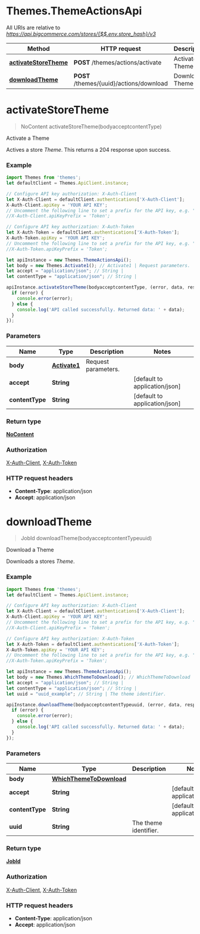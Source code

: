# Themes.ThemeActionsApi

All URIs are relative to *https://api.bigcommerce.com/stores/{$$.env.store_hash}/v3*

Method | HTTP request | Description
------------- | ------------- | -------------
[**activateStoreTheme**](ThemeActionsApi.md#activateStoreTheme) | **POST** /themes/actions/activate | Activate a Theme
[**downloadTheme**](ThemeActionsApi.md#downloadTheme) | **POST** /themes/{uuid}/actions/download | Download a Theme

<a name="activateStoreTheme"></a>
# **activateStoreTheme**
> NoContent activateStoreTheme(bodyacceptcontentType)

Activate a Theme

Actives a store *Theme*.   This returns a 204 response upon success.

### Example
```javascript
import Themes from 'themes';
let defaultClient = Themes.ApiClient.instance;

// Configure API key authorization: X-Auth-Client
let X-Auth-Client = defaultClient.authentications['X-Auth-Client'];
X-Auth-Client.apiKey = 'YOUR API KEY';
// Uncomment the following line to set a prefix for the API key, e.g. "Token" (defaults to null)
//X-Auth-Client.apiKeyPrefix = 'Token';

// Configure API key authorization: X-Auth-Token
let X-Auth-Token = defaultClient.authentications['X-Auth-Token'];
X-Auth-Token.apiKey = 'YOUR API KEY';
// Uncomment the following line to set a prefix for the API key, e.g. "Token" (defaults to null)
//X-Auth-Token.apiKeyPrefix = 'Token';

let apiInstance = new Themes.ThemeActionsApi();
let body = new Themes.Activate1(); // Activate1 | Request parameters.
let accept = "application/json"; // String | 
let contentType = "application/json"; // String | 

apiInstance.activateStoreTheme(bodyacceptcontentType, (error, data, response) => {
  if (error) {
    console.error(error);
  } else {
    console.log('API called successfully. Returned data: ' + data);
  }
});
```

### Parameters

Name | Type | Description  | Notes
------------- | ------------- | ------------- | -------------
 **body** | [**Activate1**](Activate1.md)| Request parameters. | 
 **accept** | **String**|  | [default to application/json]
 **contentType** | **String**|  | [default to application/json]

### Return type

[**NoContent**](NoContent.md)

### Authorization

[X-Auth-Client](../README.md#X-Auth-Client), [X-Auth-Token](../README.md#X-Auth-Token)

### HTTP request headers

 - **Content-Type**: application/json
 - **Accept**: application/json

<a name="downloadTheme"></a>
# **downloadTheme**
> JobId downloadTheme(bodyacceptcontentTypeuuid)

Download a Theme

Downloads a stores *Theme*.

### Example
```javascript
import Themes from 'themes';
let defaultClient = Themes.ApiClient.instance;

// Configure API key authorization: X-Auth-Client
let X-Auth-Client = defaultClient.authentications['X-Auth-Client'];
X-Auth-Client.apiKey = 'YOUR API KEY';
// Uncomment the following line to set a prefix for the API key, e.g. "Token" (defaults to null)
//X-Auth-Client.apiKeyPrefix = 'Token';

// Configure API key authorization: X-Auth-Token
let X-Auth-Token = defaultClient.authentications['X-Auth-Token'];
X-Auth-Token.apiKey = 'YOUR API KEY';
// Uncomment the following line to set a prefix for the API key, e.g. "Token" (defaults to null)
//X-Auth-Token.apiKeyPrefix = 'Token';

let apiInstance = new Themes.ThemeActionsApi();
let body = new Themes.WhichThemeToDownload(); // WhichThemeToDownload | 
let accept = "application/json"; // String | 
let contentType = "application/json"; // String | 
let uuid = "uuid_example"; // String | The theme identifier.

apiInstance.downloadTheme(bodyacceptcontentTypeuuid, (error, data, response) => {
  if (error) {
    console.error(error);
  } else {
    console.log('API called successfully. Returned data: ' + data);
  }
});
```

### Parameters

Name | Type | Description  | Notes
------------- | ------------- | ------------- | -------------
 **body** | [**WhichThemeToDownload**](WhichThemeToDownload.md)|  | 
 **accept** | **String**|  | [default to application/json]
 **contentType** | **String**|  | [default to application/json]
 **uuid** | **String**| The theme identifier. | 

### Return type

[**JobId**](JobId.md)

### Authorization

[X-Auth-Client](../README.md#X-Auth-Client), [X-Auth-Token](../README.md#X-Auth-Token)

### HTTP request headers

 - **Content-Type**: application/json
 - **Accept**: application/json

